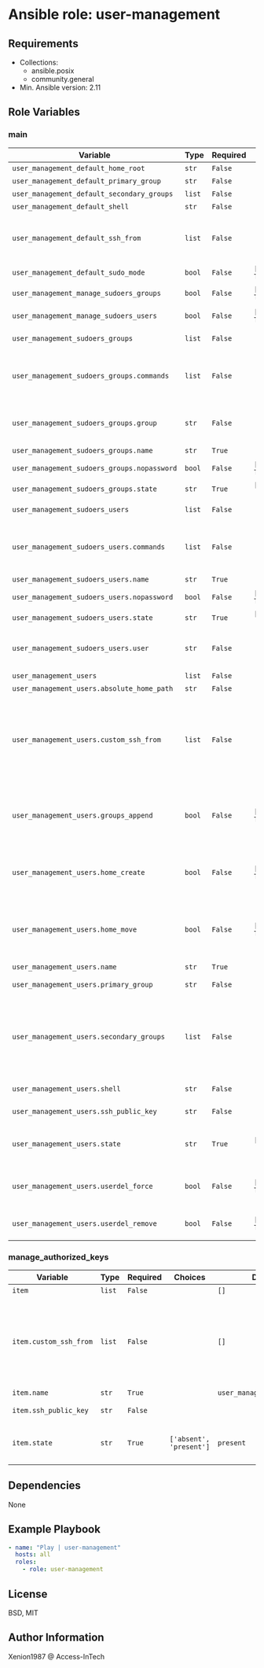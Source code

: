 # Ansible role: user-management

## Requirements

- Collections:
  - ansible.posix
  - community.general
- Min. Ansible version: 2.11

## Role Variables

### main

| Variable                                    | Type   | Required | Choices                 | Default                         | Description                                                                                                                                                                                                                                                    |
| ------------------------------------------- | ------ | -------- | ----------------------- | ------------------------------- | -------------------------------------------------------------------------------------------------------------------------------------------------------------------------------------------------------------------------------------------------------------- |
| `user_management_default_home_root`         | `str`  | `False`  |                         | `/home`                         | Custom default `$HOME` root path                                                                                                                                                                                                                               |
| `user_management_default_primary_group`     | `str`  | `False`  |                         |                                 | Custom default primary user group                                                                                                                                                                                                                              |
| `user_management_default_secondary_groups`  | `list` | `False`  |                         | `[]`                            | Custom default secondary user groups                                                                                                                                                                                                                           |
| `user_management_default_shell`             | `str`  | `False`  |                         | `/bin/bash`                     | Default user's shell                                                                                                                                                                                                                                           |
| `user_management_default_ssh_from`          | `list` | `False`  |                         | `['*']`                         | Default, global `from=""` value added to `authorized_keys` for each <br />user having `user_management_users.ssh_public_key` defined                                                                                                                           |
| `user_management_default_sudo_mode`         | `bool` | `False`  | `[False, True]`         | `True`                          | Installs `sudo` if set to `true`                                                                                                                                                                                                                               |
| `user_management_manage_sudoers_groups`     | `bool` | `False`  | `[False, True]`         | `False`                         | Enable or disable sudoers management for groups                                                                                                                                                                                                                |
| `user_management_manage_sudoers_users`      | `bool` | `False`  | `[False, True]`         | `False`                         | Enable or disable sudoers management for users                                                                                                                                                                                                                 |
| `user_management_sudoers_groups`            | `list` | `False`  |                         | `[]`                            | A list of sudoers configurations for groups                                                                                                                                                                                                                    |
| `user_management_sudoers_groups.commands`   | `list` | `False`  |                         | `[]`                            | The commands allowed by the sudoers rule. <br />Multiple can be added by passing a list of commands. <br />Use `ALL` for all commands.                                                                                                                         |
| `user_management_sudoers_groups.group`      | `str`  | `False`  |                         |                                 | The name of the group for the sudoers rule. <br />This option cannot be used in conjunction with `user`.                                                                                                                                                       |
| `user_management_sudoers_groups.name`       | `str`  | `True`   |                         | `user_management_mygroupname`   | The name of the sudoers rule                                                                                                                                                                                                                                   |
| `user_management_sudoers_groups.nopassword` | `bool` | `False`  | `[False, True]`         | `False`                         | Whether a password will be required to run the `sudo`'d command                                                                                                                                                                                                |
| `user_management_sudoers_groups.state`      | `str`  | `True`   | `['absent', 'present']` | `present`                       | Whether the rule should exist or not                                                                                                                                                                                                                           |
| `user_management_sudoers_users`             | `list` | `False`  |                         | `[]`                            | A list of sudoers configurations for users                                                                                                                                                                                                                     |
| `user_management_sudoers_users.commands`    | `list` | `False`  |                         | `[]`                            | The commands allowed by the sudoers rule. <br />Multiple can be added by passing a list of commands. <br />Use `ALL` for all commands.                                                                                                                         |
| `user_management_sudoers_users.name`        | `str`  | `True`   |                         | `user_management_john.doe`      | The name of the sudoers rule                                                                                                                                                                                                                                   |
| `user_management_sudoers_users.nopassword`  | `bool` | `False`  | `[False, True]`         | `False`                         | Whether a password will be required to run the `sudo`'d command                                                                                                                                                                                                |
| `user_management_sudoers_users.state`       | `str`  | `True`   | `['absent', 'present']` | `present`                       | Whether the rule should exist or not                                                                                                                                                                                                                           |
| `user_management_sudoers_users.user`        | `str`  | `False`  |                         |                                 | The name of the user for the sudoers rule. <br />This option cannot be used in conjunction with `group`.                                                                                                                                                       |
| `user_management_users`                     | `list` | `False`  |                         | `[]`                            | List of users to be managed                                                                                                                                                                                                                                    |
| `user_management_users.absolute_home_path`  | `str`  | `False`  |                         |                                 | Custom `$HOME` root path                                                                                                                                                                                                                                       |
| `user_management_users.custom_ssh_from`     | `list` | `False`  |                         | `[]`                            | `from=""` value added to `authorized_keys` if user <br />has `user_management_users.ssh_public_key` defined. <br />If `user_management_default_ssh_from` or `custom_ssh_from` is <br />defined and not set to `'*'`, all values will be concatenated.          |
| `user_management_users.groups_append`       | `bool` | `False`  | `[False, True]`         | `True`                          | If `true`, add the user to the groups specified in groups. <br />If `false`, user will only be added to the groups specified in <br />`secondary_groups`, removing them from all other groups.                                                                 |
| `user_management_users.home_create`         | `bool` | `False`  | `[False, True]`         | `True`                          | Unless set to false, a home directory will be created for the <br />user when the account is created or if the home directory does <br />not exist.                                                                                                            |
| `user_management_users.home_move`           | `bool` | `False`  | `[False, True]`         | `False`                         | If set to `true` when used with `home:`, attempt to move <br />the user's old home directory to the specified directory <br />if it isn't already there and the old home exists.                                                                               |
| `user_management_users.name`                | `str`  | `True`   |                         | `user_management_john.doe`      | User's Linux login name                                                                                                                                                                                                                                        |
| `user_management_users.primary_group`       | `str`  | `False`  |                         |                                 | Optionally sets the user's primary group (takes a group name).                                                                                                                                                                                                 |
| `user_management_users.secondary_groups`    | `list` | `False`  |                         | `[]`                            | List of groups user will be added to. <br />By default, the user is removed from all other groups. <br />Configure `groups_append` to modify this. <br />When set to an empty string `''`, the user is removed from all <br />groups except the primary group. |
| `user_management_users.shell`               | `str`  | `False`  |                         | `user_management_default_shell` | Overwrites 'user_management_default_shell'                                                                                                                                                                                                                     |
| `user_management_users.ssh_public_key`      | `str`  | `False`  |                         |                                 | The SSH public key(s), as a string or (since Ansible 1.9) url                                                                                                                                                                                                  |
| `user_management_users.state`               | `str`  | `True`   | `['absent', 'present']` | `present`                       | Whether the account should exist or not, <br />taking action if the state is different from what is stated.                                                                                                                                                    |
| `user_management_users.userdel_force`       | `bool` | `False`  | `[False, True]`         | `False`                         | This only affects `state=absent`. <br />It forces removal of the user and associated directories <br />on supported platforms.                                                                                                                                 |
| `user_management_users.userdel_remove`      | `bool` | `False`  | `[False, True]`         | `False`                         | This only affects `state=absent`. <br />it attempts to remove directories associated with the user.                                                                                                                                                            |

### manage_authorized_keys

| Variable               | Type   | Required | Choices                 | Default                    | Description                                                                                                                                                                                                                                           |
| ---------------------- | ------ | -------- | ----------------------- | -------------------------- | ----------------------------------------------------------------------------------------------------------------------------------------------------------------------------------------------------------------------------------------------------- |
| `item`                 | `list` | `False`  |                         | `[]`                       | List of users to be managed                                                                                                                                                                                                                           |
| `item.custom_ssh_from` | `list` | `False`  |                         | `[]`                       | `from=""` value added to `authorized_keys` if user <br />has `user_management_users.ssh_public_key` defined. <br />If `user_management_default_ssh_from` or `custom_ssh_from` is <br />defined and not set to `'*'`, all values will be concatenated. |
| `item.name`            | `str`  | `True`   |                         | `user_management_john.doe` | User's Linux login name                                                                                                                                                                                                                               |
| `item.ssh_public_key`  | `str`  | `False`  |                         |                            | The SSH public key(s), as a string or (since Ansible 1.9) url                                                                                                                                                                                         |
| `item.state`           | `str`  | `True`   | `['absent', 'present']` | `present`                  | Whether the account should exist or not, <br />taking action if the state is different from what is stated.                                                                                                                                           |

## Dependencies

None

## Example Playbook

```yaml
- name: "Play | user-management"
  hosts: all
  roles:
    - role: user-management
```

## License

BSD, MIT

## Author Information

Xenion1987 @ Access-InTech
